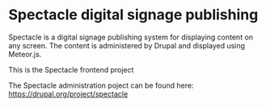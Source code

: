 # Spectacle digital signage publishing

Spectacle is a digital signage publishing system for displaying content on any screen. The content is administered by Drupal and displayed using Meteor.js.

This is the Spectacle frontend project

The Spectacle administration poject can be found here: https://drupal.org/project/spectacle
